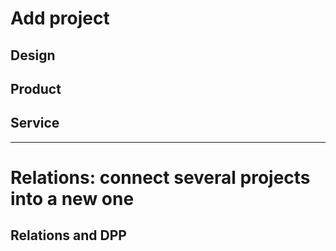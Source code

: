 # Add project

## Design


## Product 


## Service

------

# Relations: connect several projects into a new one 

## Relations and DPP